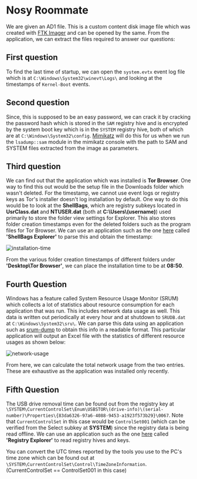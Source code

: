 # Nosy Roommate

We are given an AD1 file. This is a custom content disk image file which was created with [FTK Imager](https://accessdata.com/products-services/forensic-toolkit-ftk/ftkimager) and can be opened by the same. From the application, we can extract the files required to answer our questions:

## First question

To find the last time of startup, we can open the `system.evtx` event log file which is at `C:\Windows\System32\winevt\Logs\` and looking at the timestamps of `Kernel-Boot` events.

## Second question

Since, this is supposed to be an easy password, we can crack it by cracking the password hash which is stored in the `SAM` registry hive and is encrypted by the system boot key which is in the `SYSTEM` registry hive, both of which are at `C:\Windows\System32\config`. [Mimikatz](https://github.com/gentilkiwi/mimikatz/wiki) will do this for us when we run the `lsadump::sam` module in the mimikatz console with the path to SAM and SYSTEM files extracted from the image as parameters.

## Third question

We can find out that the application which was installed is **Tor Browser**. One way to find this out would be the setup file in the Downloads folder which wasn't deleted. For the timestamp, we cannot use event logs or registry keys as Tor's installer doesn't log installation by default. One way to do this would be to look at the **ShellBags**, which are registry subkeys located in **UsrClass.dat** and **NTUSER.dat** (both at **C:\Users\\(username)**) used primarily to store the folder view settings for Explorer. This also stores folder creation timestamps even for the deleted folders such as the program files for Tor Browser. We can use an application such as the one [here](https://ericzimmerman.github.io/#!index.md) called **'ShellBags Explorer'** to parse this and obtain the timestamp:

![installation-time](https://imgur.com/wobyQDw.png)

From the various folder creation timestamps of different folders under **'Desktop\Tor Browser'**, we can place the installation time to be at **08:50**.

## Fourth Question

Windows has a feature called System Resource Usage Monitor (SRUM) which collects a lot of statistics about resource consumption for each application that was run. This includes network data usage as well. This data is written out periodically at every hour and at shutdown to `SRUDB.dat` at `C:\Windows\System32\sru\`. We can parse this data using an application such as [srum-dump](https://github.com/MarkBaggett/srum-dump) to obtain this info in a readable format. This particular application will output an Excel file with the statistics of different resource usages as shown below:

![network-usage](https://imgur.com/lLfH3Ck.png)

From here, we can calculate the total network usage from the two entries. These are exhaustive as the application was installed only recently.

## Fifth Question

The USB drive removal time can be found out from the registry key at `\SYSTEM\CurrentControlSet\Enum\USBSTOR\(drive-info)\(serial-number)\Properties\{83da6326-97a6-4088-9453-a1923f573b29}\0067`. Note that `CurrentControlSet` in this case would be `ControlSet001` (which can be verified from the Select subkey at **SYSTEM**) since the registry data is being read offline.
We can use an application such as the one [here](https://ericzimmerman.github.io/#!index.md) called **'Registry Explorer'** to read registry hives and keys.

You can convert the UTC times reported by the tools you use to the PC's time zone which can be found out at `\SYSTEM\CurrentControlSet\Control\TimeZoneInformation`.  (CurrentControlSet == ControlSet001 in this case)
